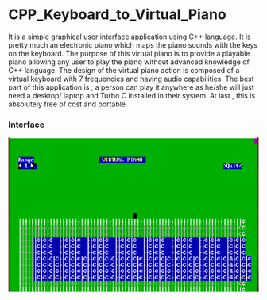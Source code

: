 # CPP_Keyboard_to_Virtual_Piano
It is a simple graphical user interface application using C++  language. It is pretty much an electronic piano which maps the piano sounds with the keys on the keyboard. The purpose of this virtual  piano is to provide a playable piano allowing any user to play the piano without advanced knowledge of C++ language. The design of the virtual piano action is composed of a virtual keyboard with 7 frequencies and having audio capabilities. The best part of this application is ,  a person can play it anywhere as he/she will just need a desktop/ laptop and Turbo C installed in their system. At last , this is absolutely free of cost and portable.

### Interface
![picture](sample.png)
